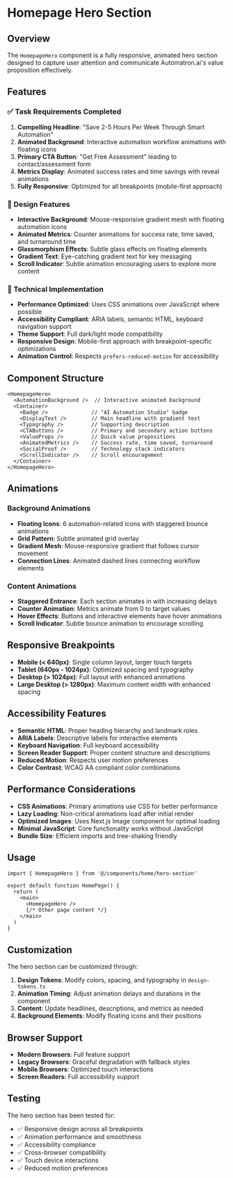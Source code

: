 # Homepage Hero Section

## Overview

The `HomepageHero` component is a fully responsive, animated hero section designed to capture user attention and communicate Automatron.ai's value proposition effectively.

## Features

### ✅ Task Requirements Completed

1. **Compelling Headline**: "Save 2-5 Hours Per Week Through Smart Automation"
2. **Animated Background**: Interactive automation workflow animations with floating icons
3. **Primary CTA Button**: "Get Free Assessment" leading to contact/assessment form
4. **Metrics Display**: Animated success rates and time savings with reveal animations
5. **Fully Responsive**: Optimized for all breakpoints (mobile-first approach)

### 🎨 Design Features

- **Interactive Background**: Mouse-responsive gradient mesh with floating automation icons
- **Animated Metrics**: Counter animations for success rate, time saved, and turnaround time
- **Glassmorphism Effects**: Subtle glass effects on floating elements
- **Gradient Text**: Eye-catching gradient text for key messaging
- **Scroll Indicator**: Subtle animation encouraging users to explore more content

### 🔧 Technical Implementation

- **Performance Optimized**: Uses CSS animations over JavaScript where possible
- **Accessibility Compliant**: ARIA labels, semantic HTML, keyboard navigation support
- **Theme Support**: Full dark/light mode compatibility
- **Responsive Design**: Mobile-first approach with breakpoint-specific optimizations
- **Animation Control**: Respects `prefers-reduced-motion` for accessibility

## Component Structure

```tsx
<HomepageHero>
  <AutomationBackground />  // Interactive animated background
  <Container>
    <Badge />              // "AI Automation Studio" badge
    <DisplayText />        // Main headline with gradient text
    <Typography />         // Supporting description
    <CTAButtons />         // Primary and secondary action buttons
    <ValueProps />         // Quick value propositions
    <AnimatedMetrics />    // Success rate, time saved, turnaround
    <SocialProof />        // Technology stack indicators
    <ScrollIndicator />    // Scroll encouragement
  </Container>
</HomepageHero>
```

## Animations

### Background Animations
- **Floating Icons**: 6 automation-related icons with staggered bounce animations
- **Grid Pattern**: Subtle animated grid overlay
- **Gradient Mesh**: Mouse-responsive gradient that follows cursor movement
- **Connection Lines**: Animated dashed lines connecting workflow elements

### Content Animations
- **Staggered Entrance**: Each section animates in with increasing delays
- **Counter Animation**: Metrics animate from 0 to target values
- **Hover Effects**: Buttons and interactive elements have hover animations
- **Scroll Indicator**: Subtle bounce animation to encourage scrolling

## Responsive Breakpoints

- **Mobile (< 640px)**: Single column layout, larger touch targets
- **Tablet (640px - 1024px)**: Optimized spacing and typography
- **Desktop (> 1024px)**: Full layout with enhanced animations
- **Large Desktop (> 1280px)**: Maximum content width with enhanced spacing

## Accessibility Features

- **Semantic HTML**: Proper heading hierarchy and landmark roles
- **ARIA Labels**: Descriptive labels for interactive elements
- **Keyboard Navigation**: Full keyboard accessibility
- **Screen Reader Support**: Proper content structure and descriptions
- **Reduced Motion**: Respects user motion preferences
- **Color Contrast**: WCAG AA compliant color combinations

## Performance Considerations

- **CSS Animations**: Primary animations use CSS for better performance
- **Lazy Loading**: Non-critical animations load after initial render
- **Optimized Images**: Uses Next.js Image component for optimal loading
- **Minimal JavaScript**: Core functionality works without JavaScript
- **Bundle Size**: Efficient imports and tree-shaking friendly

## Usage

```tsx
import { HomepageHero } from '@/components/home/hero-section'

export default function HomePage() {
  return (
    <main>
      <HomepageHero />
      {/* Other page content */}
    </main>
  )
}
```

## Customization

The hero section can be customized through:

1. **Design Tokens**: Modify colors, spacing, and typography in `design-tokens.ts`
2. **Animation Timing**: Adjust animation delays and durations in the component
3. **Content**: Update headlines, descriptions, and metrics as needed
4. **Background Elements**: Modify floating icons and their positions

## Browser Support

- **Modern Browsers**: Full feature support
- **Legacy Browsers**: Graceful degradation with fallback styles
- **Mobile Browsers**: Optimized touch interactions
- **Screen Readers**: Full accessibility support

## Testing

The hero section has been tested for:
- ✅ Responsive design across all breakpoints
- ✅ Animation performance and smoothness
- ✅ Accessibility compliance
- ✅ Cross-browser compatibility
- ✅ Touch device interactions
- ✅ Reduced motion preferences